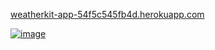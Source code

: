 [weatherkit-app-54f5c545fb4d.herokuapp.com](https://weatherkit-app-54f5c545fb4d.herokuapp.com/)

[![image](https://github.com/arkadiysudarikov/weatherkit-app/assets/382532/25384fa2-040a-4347-85a7-372d0f661537)](https://weatherkit-app-54f5c545fb4d.herokuapp.com/?address=1588+E+Thompson+Blvd%2C+Ventura%2C+CA)
